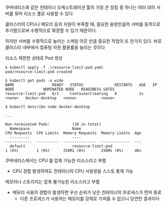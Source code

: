 쿠버네티스와 같은 컨테이너 오케스트레이션 툴의 가장 큰 장점 중 하나는 여러 대의 서버를 묶어 리소스 풀로 사용할 수 있다

클러스터의 CPU나 메모리 등의 자원이 부족할 때, 필요한 용량만큼의 서버를 동적으로 추가함으로써 수평적으로 확장할 수 있기 때문이다.

하지만 서버를 수평적으로 늘리는 스케일 아웃 만큼 중요한 작업이 또 한가지 있다. 바로 클러스터 내부에서 컴퓨팅 자원 활용률을 늘리는 것이다


리소스 제한한 상태로 Pod 생성

```shell
$ kubectl apply -f .\resource-limit-pod.yaml
pod/resource-limit-pod created

$ kubectl get pods -o wide                  
NAME                 READY   STATUS              RESTARTS   AGE   IP       NODE             NOMINATED NODE   READINESS GATES
resource-limit-pod   0/1     ContainerCreating   0          1s    <none>   docker-desktop   <none>           <none>

$ kubectl describe node docker-desktop

...

Non-terminated Pods:          (10 in total)
  Namespace                   Name                                      CPU Requests  CPU Limits  Memory Requests  Memory Limits  Age
  ---------                   ----                                      ------------  ----------  ---------------  -------------  ---
  default                     resource-limit-pod                        1 (6%)        1 (6%)      256Mi (6%)       256Mi (6%)     40s

```


쿠버네티스에서는 CPU 를 압축 가능한 리소스라고 부름
- CPU 경합 발생하여도 컨테이너의 CPU 사용량을 스스토 통제 가능


메모리나 스토리지는 압축 불가능한 리소스라고 부름
- 메모리 사용의 경합이 발생하면 우선 순위가 낮은 컨테이너의 프로세스가 먼저 종료
  - 다른 프로세스가 사용하는 메모리를 강제로 가져올 수 없으니 당연한 결과이다

